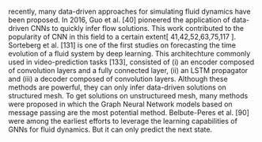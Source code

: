 recently, many data-driven approaches for simulating fluid dynamics have been proposed. In 2016, Guo et al. [40] pioneered the application of data-driven CNNs to quickly infer flow solutions. This work contributed to the popularity of CNN in this field to a certain extent[ 41,42,52,63,75,117 ]. Sorteberg et al. [131] is one of the first studies on forecasting the time evolution of a fluid system by deep learning. This architechture commonly used in video-prediction tasks [133], consisted of (i) an encoder composed of convolution layers and a fully connected layer, (ii) an LSTM propagator and (iii) a decoder composed of convolution layers. Although these methods are powerful, they can only infer data-driven solutions on structured mesh. To get solutions on unstructureed mesh, many methods were proposed in which the Graph Neural Network models based on message passing are the most potential method. Belbute-Peres et al. [90] were among the earliest efforts to leverage the learning capabilities of GNNs for fluid dynamics. But it can only predict the next state. 